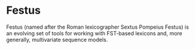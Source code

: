 # Festus

Festus (named after the Roman lexicographer Sextus Pompeius Festus) is an
evolving set of tools for working with FST-based lexicons and, more generally,
multivariate sequence models.
